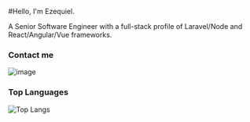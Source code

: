 #Hello, I'm Ezequiel.

A Senior Software Engineer with a full-stack profile of Laravel/Node and React/Angular/Vue frameworks.

### Contact me

![image]({https://img.shields.io/badge/Gmail-D14836?style=for-the-badge&logo=gmail&logoColor=white})

### Top Languages
 ![Top Langs](https://github-readme-stats.vercel.app/api/top-langs/?username=emleonardelli&hide=java&langs_count=3)

